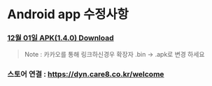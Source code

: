 # Android app 수정사항

### [12월 01일 APK(1.4.0) Download](https://github.com/invites-healthcare/invites/raw/master/20211201130423-v43(1.4.0)-debug.apk)
> Note : 카카오를 통해 링크하신경우 확장자 .bin -> .apk로 변경 하세요

### 스토어 연결 : https://dyn.care8.co.kr/welcome
